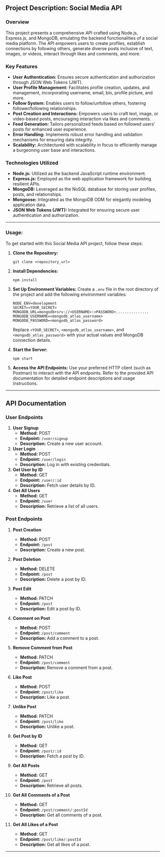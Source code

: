 ## Project Description: Social Media API

### Overview

This project presents a comprehensive API crafted using Node.js, Express.js, and MongoDB, emulating the backend functionalities of a social media platform. The API empowers users to create profiles, establish connections by following others, generate diverse posts inclusive of text, images, or videos, interact through likes and comments, and more.

### Key Features

- **User Authentication:** Ensures secure authentication and authorization through JSON Web Tokens (JWT).
- **User Profile Management:** Facilitates profile creation, updates, and management, incorporating username, email, bio, profile picture, and more.
- **Follow System:** Enables users to follow/unfollow others, fostering follower/following relationships.
- **Post Creation and Interactions:** Empowers users to craft text, image, or video-based posts, encouraging interaction via likes and comments.
- **Feed Generation:** Tailors personalized feeds based on followed users' posts for enhanced user experience.
- **Error Handling:** Implements robust error handling and validation mechanisms for ensuring data integrity.
- **Scalability:** Architectured with scalability in focus to efficiently manage a burgeoning user base and interactions.

### Technologies Utilized

- **Node.js:** Utilized as the backend JavaScript runtime environment.
- **Express.js:** Employed as the web application framework for building resilient APIs.
- **MongoDB:** Leveraged as the NoSQL database for storing user profiles, posts, and relationships.
- **Mongoose:** Integrated as the MongoDB ODM for elegantly modeling application data.
- **JSON Web Tokens (JWT):** Integrated for ensuring secure user authentication and authorization.

---

### Usage:

To get started with this Social Media API project, follow these steps:

1. **Clone the Repository:**

   ```
   git clone <repository_url>
   ```

2. **Install Dependencies:**

   ```
   npm install
   ```

3. **Set Up Environment Variables:**
   Create a `.env` file in the root directory of the project and add the following environment variables:

   ```
   NODE_ENV=development
   SECRET=<YOUR_SECRET>
   MONGODB_URL=mongodb+srv://<USERNAME>:<PASSWORD>...............
   MONGODB_USERNAME=<mongodb_atlas_username>
   MONGODB_PASSWORD=<mongodb_atlas_password>
   ```

   Replace `<YOUR_SECRET>`, `<mongodb_atlas_username>`, and `<mongodb_atlas_password>` with your actual values and MongoDB connection details.

4. **Start the Server:**

   ```
   npm start
   ```

5. **Access the API Endpoints:**
   Use your preferred HTTP client (such as Postman) to interact with the API endpoints. Refer to the provided API documentation for detailed endpoint descriptions and usage instructions.

---

## API Documentation

### User Endpoints

1. **User Signup**
   - **Method:** POST
   - **Endpoint:** `/user/signup`
   - **Description:** Create a new user account.
2. **User Login**
   - **Method:** POST
   - **Endpoint:** `/user/login`
   - **Description:** Log in with existing credentials.
3. **Get User by ID**
   - **Method:** GET
   - **Endpoint:** `/user/:id`
   - **Description:** Fetch user details by ID.
4. **Get All Users**
   - **Method:** GET
   - **Endpoint:** `/user`
   - **Description:** Retrieve a list of all users.

### Post Endpoints

1. **Post Creation**

   - **Method:** POST
   - **Endpoint:** `/post`
   - **Description:** Create a new post.

2. **Post Deletion**

   - **Method:** DELETE
   - **Endpoint:** `/post`
   - **Description:** Delete a post by ID.

3. **Post Edit**

   - **Method:** PATCH
   - **Endpoint:** `/post`
   - **Description:** Edit a post by ID.

4. **Comment on Post**

   - **Method:** POST
   - **Endpoint:** `/post/comment`
   - **Description:** Add a comment to a post.

5. **Remove Comment from Post**

   - **Method:** PATCH
   - **Endpoint:** `/post/comment`
   - **Description:** Remove a comment from a post.

6. **Like Post**

   - **Method:** POST
   - **Endpoint:** `/post/like`
   - **Description:** Like a post.

7. **Unlike Post**

   - **Method:** PATCH
   - **Endpoint:** `/post/like`
   - **Description:** Unlike a post.

8. **Get Post by ID**

   - **Method:** GET
   - **Endpoint:** `/post/:id`
   - **Description:** Fetch a post by ID.

9. **Get All Posts**

   - **Method:** GET
   - **Endpoint:** `/post`
   - **Description:** Retrieve all posts.

10. **Get All Comments of a Post**

    - **Method:** GET
    - **Endpoint:** `/post/comment/:postId`
    - **Description:** Get all comments of a post.

11. **Get All Likes of a Post**
    - **Method:** GET
    - **Endpoint:** `/post/like/:postId`
    - **Description:** Get all likes of a post.

---
